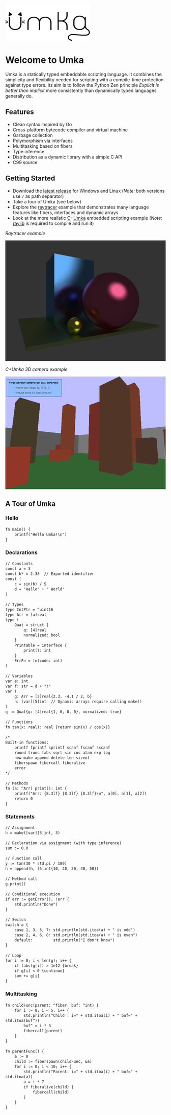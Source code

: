 ![](logo.png)

# Welcome to Umka
Umka is a statically typed embeddable scripting language. It combines the simplicity and flexibility needed for scripting with a compile-time protection against type errors. Its aim is to follow the Python Zen principle _Explicit is better than implicit_ more consistently than dynamically typed languages generally do.

## Features
* Clean syntax inspired by Go
* Cross-platform bytecode compiler and virtual machine
* Garbage collection
* Polymorphism via interfaces
* Multitasking based on fibers
* Type inference
* Distribution as a dynamic library with a simple C API
* C99 source

## Getting Started
* Download the [latest release](https://github.com/vtereshkov/umka-lang/releases) for Windows and Linux (_Note:_ both versions use `/` as path separator)
* Take a tour of Umka (see below)
* Explore the [raytracer](https://github.com/vtereshkov/umka-lang/blob/master/examples/raytracer.um) example that demonstrates many language features like fibers, interfaces and dynamic arrays
* Look at the more realistic [C](https://github.com/vtereshkov/umka-lang/blob/master/examples/3dcam.c)+[Umka](https://github.com/vtereshkov/umka-lang/blob/master/examples/3dcam.um) embedded scripting example (_Note:_ [raylib](https://www.raylib.com) is required to compile and run it)

_Raytracer example_

![](examples/scene.png)

_C+Umka 3D camera example_

![](examples/3dcam.png)

## A Tour of Umka
### Hello
```
fn main() {
    printf("Hello Umka!\n")
}
```
### Declarations
```
// Constants
const a = 3
const b* = 2.38  // Exported identifier
const (
    c = sin(b) / 5
    d = "Hello" + " World"
)

// Types
type IntPtr = ^uint16
type Arr = [a]real
type (
    Quat = struct {
        q: [4]real
        normalized: bool
    }
    Printable = interface {
        print(): int
    }
    ErrFn = fn(code: int)
)        

// Variables
var e: int
var f: str = d + "!"
var (
    g: Arr = [3]real{2.3, -4.1 / 2, b}
    h: [var][5]int  // Dynamic arrays require calling make()
)
q := Quat{q: [4]real{1, 0, 0, 0}, normalized: true}

// Functions
fn tan(x: real): real {return sin(x) / cos(x)}

/*
Built-in functions:
    printf fprintf sprintf scanf fscanf sscanf
    round trunc fabs sqrt sin cos atan exp log
    new make append delete len sizeof
    fiberspawn fibercall fiberalive
    error
*/

// Methods
fn (a: ^Arr) print(): int {
    printf("Arr: {8.3lf} {8.3lf} {8.3lf}\n", a[0], a[1], a[2])
    return 0
}
```
### Statements
```
// Assignment
h = make([var][5]int, 3)

// Declaration via assignment (with type inference)
sum := 0.0

// Function call
y := tan(30 * std.pi / 180)
h = append(h, [5]int{10, 20, 30, 40, 50})

// Method call
g.print()

// Conditional execution
if err := getError(); !err {
    std.println("Done")
}

// Switch
switch a {
    case 1, 3, 5, 7: std.println(std.itoa(a) + " is odd")
    case 2, 4, 6, 8: std.println(std.itoa(a) + " is even")
    default:         std.println("I don't know")
}

// Loop
for i := 0; i < len(g); i++ {
    if fabs(g[i]) > 1e12 {break}
    if g[i] < 0 {continue}
    sum += g[i]
}
```
### Multitasking
```
fn childFunc(parent: ^fiber, buf: ^int) {
    for i := 0; i < 5; i++ {
        std.println("Child : i=" + std.itoa(i) + " buf=" + std.itoa(buf^))
        buf^ = i * 3
        fibercall(parent)
    }
}

fn parentFunc() {
    a := 0
    child := fiberspawn(childFunc, &a)    
    for i := 0; i < 10; i++ {
        std.println("Parent: i=" + std.itoa(i) + " buf=" + std.itoa(a))
        a = i * 7
        if fiberalive(child) {
            fibercall(child)
        }
    }    
}
```
